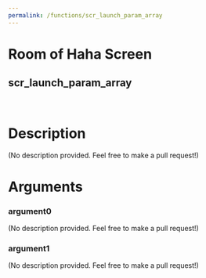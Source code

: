 ```yaml
---
permalink: /functions/scr_launch_param_array
---
```

# Room of Haha Screen  
## scr_launch_param_array  
&nbsp;  
# Description  
(No description provided. Feel free to make a pull request!) 
&nbsp;  
# Arguments
### argument0
(No description provided. Feel free to make a pull request!)
&nbsp;  
### argument1
(No description provided. Feel free to make a pull request!)
&nbsp;  


